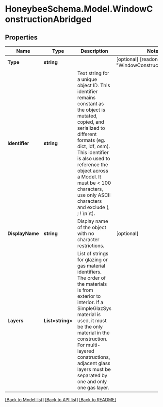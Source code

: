 
# HoneybeeSchema.Model.WindowConstructionAbridged

## Properties

Name | Type | Description | Notes
------------ | ------------- | ------------- | -------------
**Type** | **string** |  | [optional] [readonly] [default to "WindowConstructionAbridged"]
**Identifier** | **string** | Text string for a unique object ID. This identifier remains constant as the object is mutated, copied, and serialized to different formats (eg. dict, idf, osm). This identifier is also used to reference the object across a Model. It must be &lt; 100 characters, use only ASCII characters and exclude (, ; ! \\n \\t). | 
**DisplayName** | **string** | Display name of the object with no character restrictions. | [optional] 
**Layers** | **List&lt;string&gt;** | List of strings for glazing or gas material identifiers. The order of the materials is from exterior to interior. If a SimpleGlazSys material is used, it must be the only material in the construction. For multi-layered constructions, adjacent glass layers must be separated by one and only one gas layer. | 

[[Back to Model list]](../README.md#documentation-for-models)
[[Back to API list]](../README.md#documentation-for-api-endpoints)
[[Back to README]](../README.md)

